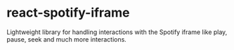 # react-spotify-iframe
Lightweight library for handling interactions with the Spotify iframe like play, pause, seek and much more interactions.
